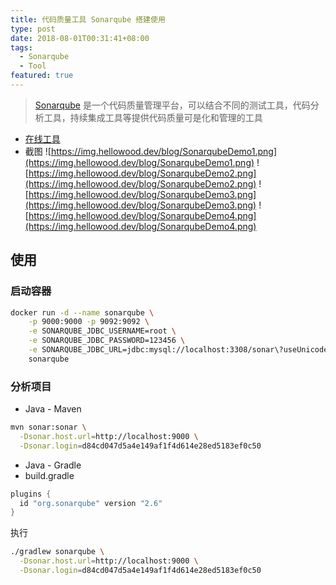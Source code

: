 ```yaml
---
title: 代码质量工具 Sonarqube 搭建使用
type: post
date: 2018-08-01T00:31:41+08:00
tags:
  - Sonarqube
  - Tool
featured: true
---
```


> [Sonarqube](https://www.sonarqube.org/) 是一个代码质量管理平台，可以结合不同的测试工具，代码分析工具，持续集成工具等提供代码质量可是化和管理的工具

- [在线工具](https://sonarcloud.io)
- 截图
  ![https://img.hellowood.dev/blog/SonarqubeDemo1.png](https://img.hellowood.dev/blog/SonarqubeDemo1.png)
  ![https://img.hellowood.dev/blog/SonarqubeDemo2.png](https://img.hellowood.dev/blog/SonarqubeDemo2.png)
  ![https://img.hellowood.dev/blog/SonarqubeDemo3.png](https://img.hellowood.dev/blog/SonarqubeDemo3.png)
  ![https://img.hellowood.dev/blog/SonarqubeDemo4.png](https://img.hellowood.dev/blog/SonarqubeDemo4.png)

## 使用

### 启动容器

```bash
docker run -d --name sonarqube \
    -p 9000:9000 -p 9092:9092 \
    -e SONARQUBE_JDBC_USERNAME=root \
    -e SONARQUBE_JDBC_PASSWORD=123456 \
    -e SONARQUBE_JDBC_URL=jdbc:mysql://localhost:3308/sonar\?useUnicode=true\&characterEncoding=utf8 \
    sonarqube
```

### 分析项目

- Java - Maven

```bash
mvn sonar:sonar \
  -Dsonar.host.url=http://localhost:9000 \
  -Dsonar.login=d84cd047d5a4e149af1f4d614e28ed5183ef0c50
```

- Java - Gradle
- build.gradle

```gradle
plugins {
  id "org.sonarqube" version "2.6"
}
```

执行

```bash
./gradlew sonarqube \
  -Dsonar.host.url=http://localhost:9000 \
  -Dsonar.login=d84cd047d5a4e149af1f4d614e28ed5183ef0c50
```

